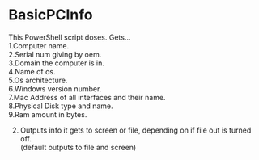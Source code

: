 # **BasicPCInfo**

This PowerShell script doses.
Gets...   
1.Computer name.  
2.Serial num giving by oem.  
3.Domain the computer is in.   
4.Name of os.  
5.Os architecture.   
6.Windows version number.   
7.Mac Address of all interfaces and their name.    
8.Physical Disk type and name.   
9.Ram amount in bytes.   

2. Outputs info it gets to screen or file, depending on if file out is turned off.   
(default outputs to file and screen) 

